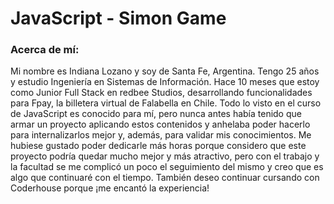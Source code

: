 # JavaScript - Simon Game

### Acerca de mí: 

Mi nombre es Indiana Lozano y soy de Santa Fe, Argentina. Tengo 25 años y estudio Ingeniería en Sistemas de Información. Hace 10 meses que estoy como Junior Full Stack en redbee Studios, desarrollando funcionalidades para Fpay, la billetera virtual de Falabella en Chile. Todo lo visto en el curso de JavaScript es conocido para mí, pero nunca antes había tenido que armar un proyecto aplicando estos contenidos y anhelaba poder hacerlo para internalizarlos mejor y, además, para validar mis conocimientos. 
Me hubiese gustado poder dedicarle más horas porque considero que este proyecto podría quedar mucho mejor y más atractivo, pero con el trabajo y la facultad se me complicó un poco el seguimiento del mismo y creo que es algo que continuaré con el tiempo. También deseo continuar cursando con Coderhouse porque ¡me encantó la experiencia!
